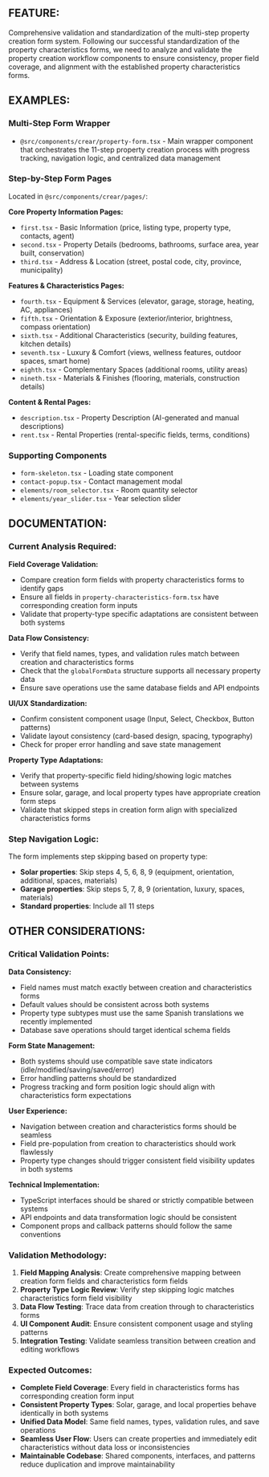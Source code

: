 ## FEATURE:

Comprehensive validation and standardization of the multi-step property creation form system. Following our successful standardization of the property characteristics forms, we need to analyze and validate the property creation workflow components to ensure consistency, proper field coverage, and alignment with the established property characteristics forms.

## EXAMPLES:

### Multi-Step Form Wrapper
- `@src/components/crear/property-form.tsx` - Main wrapper component that orchestrates the 11-step property creation process with progress tracking, navigation logic, and centralized data management

### Step-by-Step Form Pages  
Located in `@src/components/crear/pages/`:

**Core Property Information Pages:**
- `first.tsx` - Basic Information (price, listing type, property type, contacts, agent)
- `second.tsx` - Property Details (bedrooms, bathrooms, surface area, year built, conservation)
- `third.tsx` - Address & Location (street, postal code, city, province, municipality)

**Features & Characteristics Pages:**
- `fourth.tsx` - Equipment & Services (elevator, garage, storage, heating, AC, appliances)
- `fifth.tsx` - Orientation & Exposure (exterior/interior, brightness, compass orientation)
- `sixth.tsx` - Additional Characteristics (security, building features, kitchen details)
- `seventh.tsx` - Luxury & Comfort (views, wellness features, outdoor spaces, smart home)
- `eighth.tsx` - Complementary Spaces (additional rooms, utility areas)
- `nineth.tsx` - Materials & Finishes (flooring, materials, construction details)

**Content & Rental Pages:**
- `description.tsx` - Property Description (AI-generated and manual descriptions)
- `rent.tsx` - Rental Properties (rental-specific fields, terms, conditions)

### Supporting Components
- `form-skeleton.tsx` - Loading state component
- `contact-popup.tsx` - Contact management modal
- `elements/room_selector.tsx` - Room quantity selector
- `elements/year_slider.tsx` - Year selection slider

## DOCUMENTATION:

### Current Analysis Required:

**Field Coverage Validation:**
- Compare creation form fields with property characteristics forms to identify gaps
- Ensure all fields in `property-characteristics-form.tsx` have corresponding creation form inputs
- Validate that property-type specific adaptations are consistent between both systems

**Data Flow Consistency:**
- Verify that field names, types, and validation rules match between creation and characteristics forms
- Check that the `globalFormData` structure supports all necessary property data
- Ensure save operations use the same database fields and API endpoints

**UI/UX Standardization:**
- Confirm consistent component usage (Input, Select, Checkbox, Button patterns)
- Validate layout consistency (card-based design, spacing, typography)
- Check for proper error handling and save state management

**Property Type Adaptations:**
- Verify that property-specific field hiding/showing logic matches between systems
- Ensure solar, garage, and local property types have appropriate creation form steps
- Validate that skipped steps in creation form align with specialized characteristics forms

### Step Navigation Logic:
The form implements step skipping based on property type:
- **Solar properties**: Skip steps 4, 5, 6, 8, 9 (equipment, orientation, additional, spaces, materials)
- **Garage properties**: Skip steps 5, 7, 8, 9 (orientation, luxury, spaces, materials)
- **Standard properties**: Include all 11 steps

## OTHER CONSIDERATIONS:

### Critical Validation Points:

**Data Consistency:**
- Field names must match exactly between creation and characteristics forms
- Default values should be consistent across both systems
- Property type subtypes must use the same Spanish translations we recently implemented
- Database save operations should target identical schema fields

**Form State Management:**
- Both systems should use compatible save state indicators (idle/modified/saving/saved/error)
- Error handling patterns should be standardized
- Progress tracking and form position logic should align with characteristics form expectations

**User Experience:**
- Navigation between creation and characteristics forms should be seamless
- Field pre-population from creation to characteristics should work flawlessly
- Property type changes should trigger consistent field visibility updates in both systems

**Technical Implementation:**
- TypeScript interfaces should be shared or strictly compatible between systems
- API endpoints and data transformation logic should be consistent
- Component props and callback patterns should follow the same conventions

### Validation Methodology:

1. **Field Mapping Analysis**: Create comprehensive mapping between creation form fields and characteristics form fields
2. **Property Type Logic Review**: Verify step skipping logic matches characteristics form field visibility
3. **Data Flow Testing**: Trace data from creation through to characteristics forms
4. **UI Component Audit**: Ensure consistent component usage and styling patterns
5. **Integration Testing**: Validate seamless transition between creation and editing workflows

### Expected Outcomes:

- **Complete Field Coverage**: Every field in characteristics forms has corresponding creation form input
- **Consistent Property Types**: Solar, garage, and local properties behave identically in both systems  
- **Unified Data Model**: Same field names, types, validation rules, and save operations
- **Seamless User Flow**: Users can create properties and immediately edit characteristics without data loss or inconsistencies
- **Maintainable Codebase**: Shared components, interfaces, and patterns reduce duplication and improve maintainability

